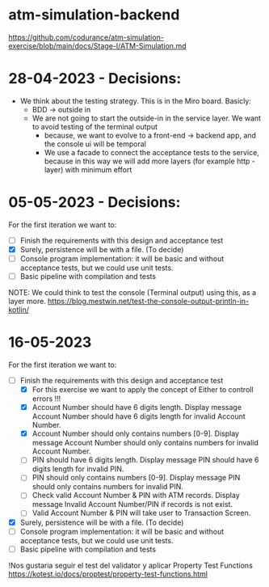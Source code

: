 # atm-simulation-backend
https://github.com/codurance/atm-simulation-exercise/blob/main/docs/Stage-I/ATM-Simulation.md
# 28-04-2023 - Decisions:
* We think about the testing strategy. This is in the Miro board. Basicly:
  * BDD -> outside in
  * We are not going to start the outside-in in the service layer. We want to avoid testing of the terminal output
    * because, we want to evolve to a front-end -> backend app, and the console ui will be temporal
    * We use a facade to connect the acceptance tests to the service, because in this way we will add more layers (for example http - layer) with minimum effort 
    
# 05-05-2023 - Decisions:
For the first iteration we want to:
* [ ] Finish the requirements with this design and acceptance test 
* [x] Surely, persistence will be with a file. (To decide)
* [ ] Console program implementation: it will be basic and without acceptance tests, but we could use unit tests.
* [ ] Basic pipeline with compilation and tests

NOTE: We could think to test the console (Terminal output) using this, as a layer more.
https://blog.mestwin.net/test-the-console-output-println-in-kotlin/

# 16-05-2023
For the first iteration we want to:
* [ ] Finish the requirements with this design and acceptance test
    * [x] For this exercise we want to apply the concept of Either to controll errors !!!
    * [x] Account Number should have 6 digits length. Display message Account Number should have 6 digits length for invalid Account Number.
    * [x] Account Number should only contains numbers [0-9]. Display message Account Number should only contains numbers for invalid Account Number.
    * [ ] PIN should have 6 digits length. Display message PIN should have 6 digits length for invalid PIN.
    * [ ] PIN should only contains numbers [0-9]. Display message PIN should only contains numbers for invalid PIN.
    * [ ] Check valid Account Number & PIN with ATM records. Display message Invalid Account Number/PIN if records is not exist.
    * [ ] Valid Account Number & PIN will take user to Transaction Screen.
* [x] Surely, persistence will be with a file. (To decide)
* [ ] Console program implementation: it will be basic and without acceptance tests, but we could use unit tests.
* [ ] Basic pipeline with compilation and tests

!Nos gustaria seguir el test del validator y aplicar Property Test Functions
https://kotest.io/docs/proptest/property-test-functions.html

